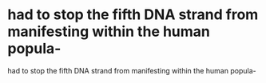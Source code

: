 # had to stop the fifth DNA strand from manifesting within the human popula-

had to stop the fifth DNA strand from manifesting within the human popula-